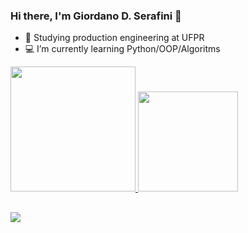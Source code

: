 ### Hi there, I'm Giordano D. Serafini 👋

- 📖 Studying production engineering at UFPR
- 💻 I’m currently learning Python/OOP/Algoritms

<div>
  <a href="https://beacons.ai/gdserafini">
  <img height="200em" src="https://github-readme-stats.vercel.app/api?username=gdserafini&show_icons=true&theme=dark&include_all_commits=true&count_private=true"/>
  <img height="160em" src="https://github-readme-stats.vercel.app/api/top-langs/?username=gdserafini&layout=compact&langs_count=16&theme=dark"/>
</div>

##
  
<div>
  <a href = "mailto:gdinizserafini@gmail.com"><img src="https://img.shields.io/badge/Gmail-D14836?style=for-the-badge&logo=gmail&logoColor=white" target="_blank"></a> 
</div>
